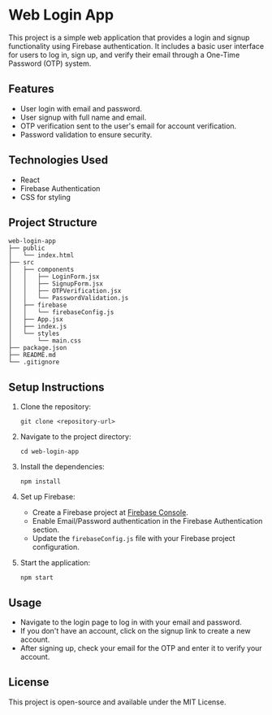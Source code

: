 # Web Login App

This project is a simple web application that provides a login and signup functionality using Firebase authentication. It includes a basic user interface for users to log in, sign up, and verify their email through a One-Time Password (OTP) system.

## Features

- User login with email and password.
- User signup with full name and email.
- OTP verification sent to the user's email for account verification.
- Password validation to ensure security.

## Technologies Used

- React
- Firebase Authentication
- CSS for styling

## Project Structure

```
web-login-app
├── public
│   └── index.html
├── src
│   ├── components
│   │   ├── LoginForm.jsx
│   │   ├── SignupForm.jsx
│   │   ├── OTPVerification.jsx
│   │   └── PasswordValidation.js
│   ├── firebase
│   │   └── firebaseConfig.js
│   ├── App.jsx
│   ├── index.js
│   └── styles
│       └── main.css
├── package.json
├── README.md
└── .gitignore
```

## Setup Instructions

1. Clone the repository:
   ```
   git clone <repository-url>
   ```

2. Navigate to the project directory:
   ```
   cd web-login-app
   ```

3. Install the dependencies:
   ```
   npm install
   ```

4. Set up Firebase:
   - Create a Firebase project at [Firebase Console](https://console.firebase.google.com/).
   - Enable Email/Password authentication in the Firebase Authentication section.
   - Update the `firebaseConfig.js` file with your Firebase project configuration.

5. Start the application:
   ```
   npm start
   ```

## Usage

- Navigate to the login page to log in with your email and password.
- If you don't have an account, click on the signup link to create a new account.
- After signing up, check your email for the OTP and enter it to verify your account.

## License

This project is open-source and available under the MIT License.